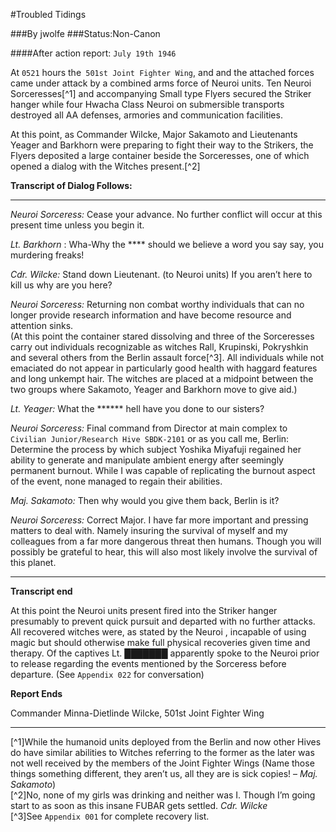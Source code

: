 #Troubled Tidings

###By jwolfe
###Status:Non-Canon

####After action report: `July 19th 1946`

At `0521` hours the` 501st Joint Fighter Wing`, and and the attached forces came under attack by a combined arms force of Neuroi units. Ten Neuroi Sorceresses[^1] and accompanying Small type Flyers secured the Striker hanger while four Hwacha Class Neuroi on submersible transports destroyed all AA defenses, armories and communication facilities.  

At this point, as Commander Wilcke, Major Sakamoto and Lieutenants Yeager and Barkhorn were preparing to fight their way to the Strikers, the Flyers deposited a large container beside the Sorceresses, one of which opened a dialog with the Witches present.[^2]  


**Transcript of Dialog Follows:**

---
*Neuroi Sorceress:* Cease your advance. No further conflict will occur at this present time unless you begin it.

*Lt. Barkhorn* : Wha-Why the \*\*\*\* should we believe a word you say say, you murdering freaks!

*Cdr. Wilcke:* Stand down Lieutenant. (to Neuroi units) If you aren’t here to kill us why are you here?

*Neuroi Sorceress:* Returning non combat worthy individuals that can no longer provide research information and have become resource and attention sinks.  
(At this point the container stared dissolving and three of the Sorceresses carry out individuals recognizable as witches Rall, Krupinski, Pokryshkin and several others from the Berlin assault force[^3]. All individuals while not emaciated do not appear in particularly good health with haggard features and long unkempt hair. The witches are placed at a midpoint between the two groups where Sakamoto, Yeager and Barkhorn move to give aid.)

*Lt. Yeager:* What the \*\*\*\*\*\* hell have you done to our sisters?

*Neuroi Sorceress:* Final command from Director at main complex to `Civilian Junior/Research Hive SBDK-2101` or as you call me, Berlin: Determine the process by which subject Yoshika Miyafuji regained her ability to generate and manipulate ambient energy after seemingly permanent burnout. While I was capable of replicating the burnout aspect of the event, none managed to regain their abilities.

*Maj. Sakamoto:* Then why would you give them back, Berlin is it?

*Neuroi Sorceress:* Correct Major. I have far more important and pressing matters to deal with. Namely insuring the survival of myself and my colleagues from a far more dangerous threat then humans. Though you will possibly be grateful to hear, this will also most likely involve the survival of this planet.

---
**Transcript end**

At this point the Neuroi units present fired into the Striker hanger presumably to prevent quick pursuit and departed with no further attacks. All recovered witches were, as stated by the Neuroi , incapable of using magic but should otherwise make full physical recoveries given time and therapy. Of the captives Lt. ███████ apparently spoke to the Neuroi prior to release regarding the events mentioned by the Sorceress before departure. (See `Appendix 022` for conversation)

**Report Ends**

Commander Minna-Dietlinde Wilcke, 501st Joint Fighter Wing 

---
[^1]While the humanoid units deployed from the Berlin and now other Hives do have similar abilities to Witches referring to the former as the later was not well received by the members of the Joint Fighter Wings (Name those things something different, they aren’t us, all they are is sick copies! – *Maj. Sakamoto*)   
[^2]No, none of my girls was drinking and neither was I. Though I’m going start to as soon as this insane FUBAR gets settled. *Cdr. Wilcke*   
[^3]See `Appendix 001` for complete recovery list.   
